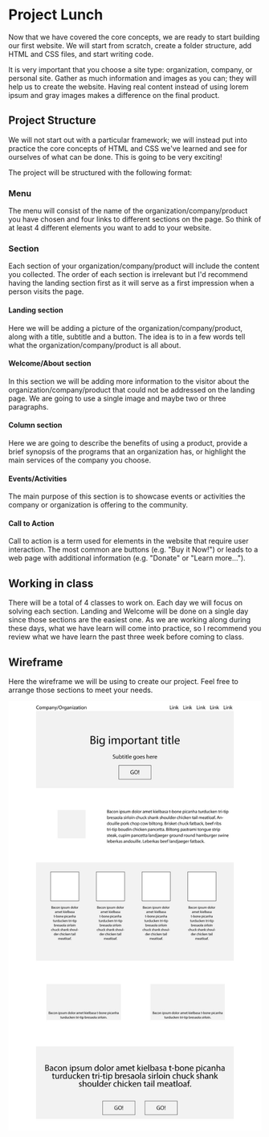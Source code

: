 # Project Lunch

Now that we have covered the core concepts, we are ready to start building our first website. We will start from scratch, create a folder structure, add HTML and CSS files, and start writing code.

It is very important that you choose a site type: organization, company, or personal site. Gather as much information and images as you can; they will help us to create the website. Having real content instead of using lorem ipsum and gray images makes a difference on the final product.

## Project Structure

We will not start out with a particular framework; we will instead put into practice the core concepts of HTML and CSS we've learned and see for ourselves of what can be done. This is going to be very exciting!

The project will be structured with the following format:

### Menu

The menu will consist of the name of the organization/company/product you have chosen and four links to different sections on the page. So think of at least 4 different elements you want to add to your website.

### Section

Each section of your organization/company/product will include the content you collected. The order of each section is irrelevant but I'd recommend having the landing section first as it will serve as a first impression when a person visits the page.

#### Landing section

Here we will be adding a picture of the organization/company/product, along with a title, subtitle and a button. The idea is to in a few words tell what the organization/company/product is all about.

#### Welcome/About section

In this section we will be adding more information to the visitor about the organization/company/product that could not be addressed on the landing page. We are going to use a single image and maybe two or three paragraphs.
 
#### Column section

Here we are going to describe the benefits of using a product, provide a brief synopsis of the programs that an organization has, or highlight the main services of the company you choose.

#### Events/Activities

The main purpose of this section is to showcase events or activities the company or organization is offering to the community.

#### Call to Action

Call to action is a term used for elements in the website that require user interaction. The most common are buttons (e.g. "Buy it Now!") or leads to a web page with additional information (e.g. "Donate" or "Learn more...").

## Working in class

There will be a total of 4 classes to work on. Each day we will focus on solving each section. Landing and Welcome will be done on a single day since those sections are the easiest one. As we are working along during these days, what we have learn will come into practice, so I recommend you review what we have learn the past three week before coming to class. 

## Wireframe

Here the wireframe we will be using to create our project. Feel free to arrange those sections to meet your needs.

![Wireframe](images/wireframe-final-project.jpg)